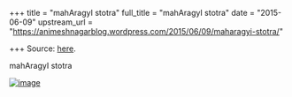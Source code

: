 +++
title = "mahAragyI stotra"
full_title = "mahAragyI stotra"
date = "2015-06-09"
upstream_url = "https://animeshnagarblog.wordpress.com/2015/06/09/maharagyi-stotra/"

+++
Source: [here](https://animeshnagarblog.wordpress.com/2015/06/09/maharagyi-stotra/).

mahAragyI stotra

[![image](https://animeshnagarblog.files.wordpress.com/2015/06/wpid-img_20150609_125632.jpg?w=700 "IMG_20150609_125632.JPG")](https://animeshnagarblog.files.wordpress.com/2015/06/wpid-img_20150609_125632.jpg)
